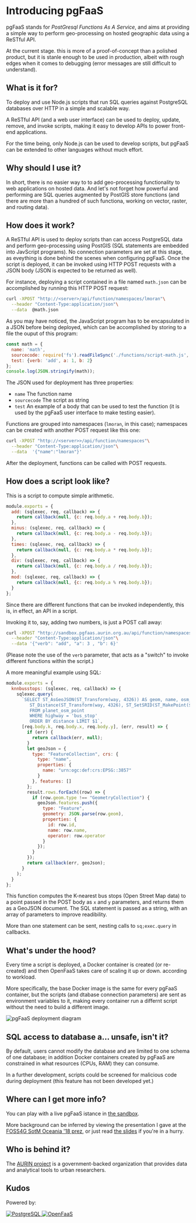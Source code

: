 
# Introducing pgFaaS


pgFaaS stands for *PostGresql Functions As A Service*, and aims at providing a simple way to perform geo-processing on hosted geographic data using a ReSTful API.

At the current stage. this is more of a proof-of-concept than a polished product, but it is stanle enough to be used in production, 
albeit with rough edges when it comes to debugging (error messages are still difficult to understand). 


## What is it for?

To deploy and use Node.js scripts that run SQL queries against PostgreSQL databases over HTTP in a simple and scalable way.

A ReSTful API (and a web user interface) can be used to deploy, update, remove, and invoke scripts, making it easy to develop APIs to power front-end applications.

For the time being, only Node.js can be used to develop scripts, but pgFaaS can be extended to other languages without much effort. 


## Why should I use it?

In short, there is no easier way to to add geo-processing functionality to web applications on hosted data.
And let's not forget how powerful and performing are SQL queries augmented by PostGIS store functions (and there are more than a hundred of such functiona, working on vector, raster, and routing data).    


## How does it work?

A ReSTful API is used to deploy scripts than can access PostgreSQL data and perform geo-processing using PostGIS (SQL statements are embedded into JavScript programs). 
No connection parameters are set at this stage, as eveything is done behind the scenes when configuring pgFaaS. 
Once the script is deployed, it can be invoked using HTTP POST requests with a JSON body (JSON is expected to be returned as well).

For instance, deploying a script contained in a file named `math.json` can be accomplished by running this HTTP POST request:
```bash
curl -XPOST "http://<server>/api/function/namespaces/lmoran"\
  --header "Content-Type:application/json"\
  --data  @math.json
```

As you may have noticed, the JavaScript program has to be encapsulated in a JSON before being deployed, which can be accomplished by storing to a file the ouput of this program:
```javascript
const math = {
  name: 'math',
  sourcecode: require('fs').readFileSync('./functions/script-math.js', 'utf-8'),
  test: {verb: 'add', a: 1, b: 2}
};
console.log(JSON.stringify(math));
``` 

The JSON used for deployment has three properties:
* `name` The function name
* `sourcecode` The script as string
* `test` An example of a body that can be used to test the function (it is used by the  pgFaaS user interface to make testing easier).


Functions are grouped into namespaces (`lmoran`, in this case); namespaces can be created with another POST request like this one:
```bash
curl -XPOST "http://<server>>/api/function/namespaces"\
  --header "Content-Type:application/json"\
  --data  '{"name":"lmoran"}'
```

After the deployment, functions can be called with POST requests.


## How does a script look like?

This is a script to compute simple arithmetic.
```javascript
module.exports = {
  add: (sqlexec, req, callback) => {
    return callback(null, {c: req.body.a + req.body.b});
  },
  minus: (sqlexec, req, callback) => {
    return callback(null, {c: req.body.a - req.body.b});
  },
  times: (sqlexec, req, callback) => {
    return callback(null, {c: req.body.a * req.body.b});
  },
  div: (sqlexec, req, callback) => {
    return callback(null, {c: req.body.a / req.body.b});
  },
  mod: (sqlexec, req, callback) => {
    return callback(null, {c: req.body.a % req.body.b});
  }
};
```

Since there are different functions that can be invoked independently, this is, in effect, an API in a script.

Invoking it to, say, adding two numbers, is just a POST call away:
```bash
curl -XPOST "http://sandbox.pgfaas.aurin.org.au/api/function/namespaces/sample/math"\
  --header "Content-Type:application/json"\
  --data '{"verb": "add", "a": 3 , "b": 6}'
``` 
(Please note the use of the `verb` parameter, that acts as a "switch" to invoke different functions within the script.)


A more meaningful example using SQL:
```javascript
module.exports = {
  knnbusstops: (sqlexec, req, callback) => {
    sqlexec.query(
      `SELECT ST_AsGeoJSON(ST_Transform(way, 4326)) AS geom, name, osm_id AS id, operator,
         ST_Distance(ST_Transform(way, 4326), ST_SetSRID(ST_MakePoint($2, $3), 4326)) AS distance
         FROM planet_osm_point
         WHERE highway = 'bus_stop'
         ORDER BY distance LIMIT $1`,
      [req.body.k, req.body.x, req.body.y], (err, result) => {
        if (err) {
          return callback(err, null);
        }
        let geoJson = {
          type: "FeatureCollection", crs: {
            type: "name",
            properties: {
              name: "urn:ogc:def:crs:EPSG::3857"
            }
          }, features: []
        };
        result.rows.forEach((row) => {
          if (row.geom.type !== "GeometryCollection") {
            geoJson.features.push({
              type: "Feature",
              geometry: JSON.parse(row.geom),
              properties: {
                id: row.id,
                name: row.name,
                operator: row.operator
              }
            });
          }
        });
        return callback(err, geoJson);
      }
    );
  }
};  
```

This function computes the K-nearest bus stops (Open Street Map data) to a point passed in the POST body as `x` and `y` parameters, and returns them as a GeoJSON document.
The SQL statement is passed as a string, with an array of parameters to improve readibility.

More than one statement can be sent, nesting calls to `sq;exec.query` in callbacks. 


## What's under the hood?

Every time a script is deployed, a Docker container is created (or re-created) and then OpenFaaS takes care of scaling it up or down. according to workload.

More specifically, the base Docker image is the same for every pgFaaS container, but the scripts (and dtabase connection parameters) are sent as environment variables to it, making every container run a differnt script without the need to build a different image.   

![pgFaaS deployment diagram](https://raw.githubusercontent.com/lmoran/pgfaasblog/master/architecture.png "pgFaaS deploymemnt diagram")


## SQL access to database a... unsafe, isn't it?

By default, users cannot modify the database and are limited to one schema of one database; in addition Docker containers created by pgFaaS are constrained in what resources (CPUs, RAM) they can consume.

In a further development, scripts could be screened for malicious code during deployment (this feature has not been developed yet.)  


## Where can I get more info?

You can play with a live pgFaaS istance in [the sandbox](http://sandbox.pgfaas.aurin.org.au/ui).
 
More background can be inferred by viewing the presentation I gave at the [FOSS4G SotM Oceania '18 prez](https://www.youtube.com/watch?v=mhZcpuliMxI),
or just read [the slides](https://docs.google.com/presentation/d/1D6HrRwEBD93NiIH4OxK7XgkwGulOHRIpYsuu6mNSG84/edit?usp=sharing) if you're in a hurry.


## Who is behind it?

The [AURIN project](https://aurin.org.au) is a government-backed organization that provides data and analytical tools to urban researchers.


## Kudos

Powered by:

<a href="https://www.postgresql.org">
  <img src="https://raw.githubusercontent.com/AURIN/pgFaas/master/assets/postgresql.png" title="PostgreSQL">
</a>
<a href="https://www.openfaas.com">
  <img src="https://raw.githubusercontent.com/AURIN/pgFaas/master/assets/openfaas.png" title="OpenFaaS">
</a>
